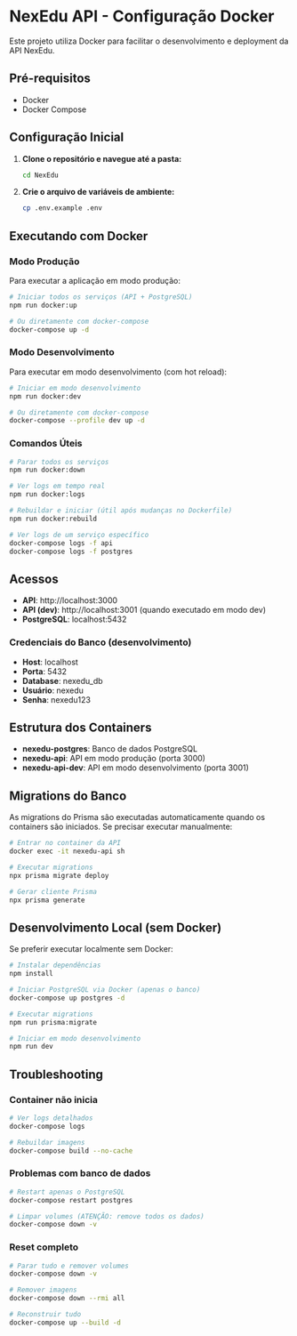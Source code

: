 # NexEdu API - Configuração Docker

Este projeto utiliza Docker para facilitar o desenvolvimento e deployment da API NexEdu.

## Pré-requisitos

- Docker
- Docker Compose

## Configuração Inicial

1. **Clone o repositório e navegue até a pasta:**

   ```bash
   cd NexEdu
   ```

2. **Crie o arquivo de variáveis de ambiente:**
   ```bash
   cp .env.example .env
   ```

## Executando com Docker

### Modo Produção

Para executar a aplicação em modo produção:

```bash
# Iniciar todos os serviços (API + PostgreSQL)
npm run docker:up

# Ou diretamente com docker-compose
docker-compose up -d
```

### Modo Desenvolvimento

Para executar em modo desenvolvimento (com hot reload):

```bash
# Iniciar em modo desenvolvimento
npm run docker:dev

# Ou diretamente com docker-compose
docker-compose --profile dev up -d
```

### Comandos Úteis

```bash
# Parar todos os serviços
npm run docker:down

# Ver logs em tempo real
npm run docker:logs

# Rebuildar e iniciar (útil após mudanças no Dockerfile)
npm run docker:rebuild

# Ver logs de um serviço específico
docker-compose logs -f api
docker-compose logs -f postgres
```

## Acessos

- **API**: http://localhost:3000
- **API (dev)**: http://localhost:3001 (quando executado em modo dev)
- **PostgreSQL**: localhost:5432

### Credenciais do Banco (desenvolvimento)

- **Host**: localhost
- **Porta**: 5432
- **Database**: nexedu_db
- **Usuário**: nexedu
- **Senha**: nexedu123

## Estrutura dos Containers

- **nexedu-postgres**: Banco de dados PostgreSQL
- **nexedu-api**: API em modo produção (porta 3000)
- **nexedu-api-dev**: API em modo desenvolvimento (porta 3001)

## Migrations do Banco

As migrations do Prisma são executadas automaticamente quando os containers são iniciados. Se precisar executar manualmente:

```bash
# Entrar no container da API
docker exec -it nexedu-api sh

# Executar migrations
npx prisma migrate deploy

# Gerar cliente Prisma
npx prisma generate
```

## Desenvolvimento Local (sem Docker)

Se preferir executar localmente sem Docker:

```bash
# Instalar dependências
npm install

# Iniciar PostgreSQL via Docker (apenas o banco)
docker-compose up postgres -d

# Executar migrations
npm run prisma:migrate

# Iniciar em modo desenvolvimento
npm run dev
```

## Troubleshooting

### Container não inicia

```bash
# Ver logs detalhados
docker-compose logs

# Rebuildar imagens
docker-compose build --no-cache
```

### Problemas com banco de dados

```bash
# Restart apenas o PostgreSQL
docker-compose restart postgres

# Limpar volumes (ATENÇÃO: remove todos os dados)
docker-compose down -v
```

### Reset completo

```bash
# Parar tudo e remover volumes
docker-compose down -v

# Remover imagens
docker-compose down --rmi all

# Reconstruir tudo
docker-compose up --build -d
```
